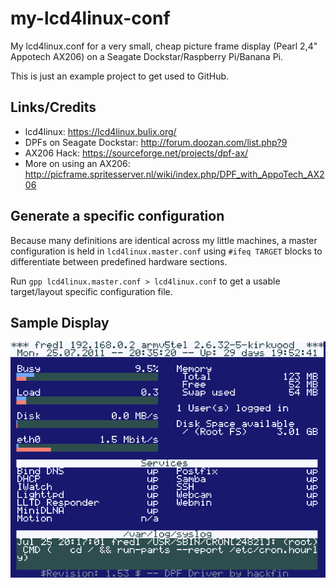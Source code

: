 my-lcd4linux-conf
=================
My lcd4linux.conf for a very small, cheap picture frame display (Pearl 2,4" Appotech AX206) on a Seagate Dockstar/Raspberry
Pi/Banana Pi.

This is just an example project to get used to GitHub.

Links/Credits
-------------
- lcd4linux: https://lcd4linux.bulix.org/
- DPFs on Seagate Dockstar: http://forum.doozan.com/list.php?9
- AX206 Hack: https://sourceforge.net/projects/dpf-ax/
- More on using an AX206: http://picframe.spritesserver.nl/wiki/index.php/DPF_with_AppoTech_AX206

Generate a specific configuration
---------------------------------

Because many definitions are identical across my little machines, a master configuration is held in `lcd4linux.master.conf` 
using `#ifeq TARGET` blocks to differentiate between predefined hardware sections.

Run `gpp lcd4linux.master.conf > lcd4linux.conf` to get a usable target/layout specific configuration file.

Sample Display
--------------

![Sample DPF display](https://github.com/hkramski/my-lcd4linux-conf/blob/master/demo-dpf-lcd4l-dockstar.png "Sample DPF display")




